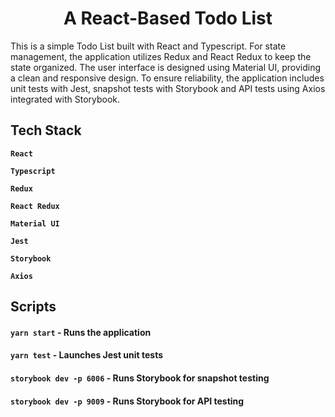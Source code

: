<h1 align="center">A React-Based Todo List</h1>

This is a simple Todo List built with React and Typescript. For state management, the application utilizes Redux and React Redux to keep the state organized. The user interface is designed using Material UI, providing a clean and responsive design. To ensure reliability, the application includes unit tests with Jest, snapshot tests with Storybook and API tests using Axios integrated with Storybook.

<h2>Tech Stack</h3>

**`React`**

**`Typescript`**

**`Redux`**

**`React Redux`**

**`Material UI`**

**`Jest`**

**`Storybook`**

**`Axios`**

<h2>Scripts</h3>

#### `yarn start` - Runs the application

#### `yarn test` - Launches Jest unit tests

#### `storybook dev -p 6006` - Runs Storybook for snapshot testing

#### `storybook dev -p 9009` - Runs Storybook for API testing